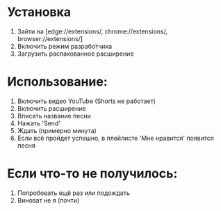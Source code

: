 # Установка

1. Зайти на [edge://extensions/, chrome://extensions/, browser://extensions/]
2. Включить режим разработчика
3. Загрузить распакованное расширение

# Использование:

1. Включить видео YouTube (Shorts не работает)
2. Включить расширение
3. Вписать название песни
4. Нажать 'Send'
5. Ждать (примерно минута)
6. Если всё пройдет успешно, в плейлисте 'Мне нравится' появится песня

# Если что-то не получилось:

1. Попробовать ещё раз или подождать
2. Виноват не я (почти)
